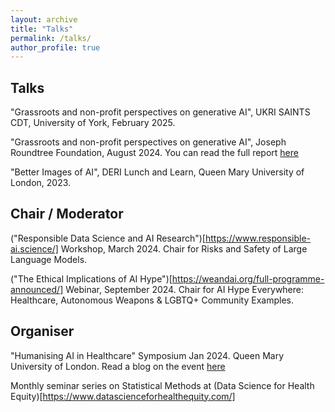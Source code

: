 ```yaml
---
layout: archive
title: "Talks"
permalink: /talks/
author_profile: true
---
```


## Talks 

"Grassroots and non-profit perspectives on generative AI", UKRI SAINTS CDT, University of York, February 2025. 

"Grassroots and non-profit perspectives on generative AI", Joseph Roundtree Foundation, August 2024. You can read the full report [here](https://www.jrf.org.uk/ai-for-public-good/grassroots-and-non-profit-perspectives-on-generative-ai)

"Better Images of AI", DERI Lunch and Learn, Queen Mary University of London, 2023. 

## Chair / Moderator
("Responsible Data Science and AI Research")[https://www.responsible-ai.science/] Workshop, March 2024. Chair for Risks and Safety of Large Language Models.

("The Ethical Implications of AI Hype")[https://weandai.org/full-programme-announced/] Webinar, September 2024. Chair for AI Hype Everywhere: Healthcare, Autonomous Weapons & LGBTQ+ Community Examples.

## Organiser 
"Humanising AI in Healthcare" Symposium Jan 2024. Queen Mary University of London. Read a blog on the event [here](https://www.apollosocialscience.org/2024/02/21/humanising-ai-in-healthcare-incorporating-social-sciences-in-algorithms/)

Monthly seminar series on Statistical Methods at (Data Science for Health Equity)[https://www.datascienceforhealthequity.com/]
